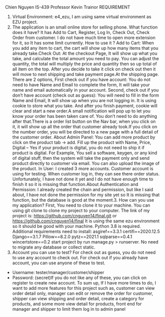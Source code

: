 Chien Nguyen
IS-439
Professor Kevin Trainor
REQUIREMENT
1. Virtual Environment: e4_ezu, I am using same virtual environment as EZU project.
2. The application is an small online store for selling phone.
What function does it have?
It has Add to Cart, Register, Log In, Check Out, Check Order from customer. I do not have much 
time to open more extension for it, so It has some limit currently.
How to use it ?
Add to Cart:
When you add any item to cart, the cart will show up how many items that you already take.Check Out: At the checkout Page, It will show up what you take, and calculate the total amount you need to 
pay. You can adjust the quantity, the total will multiply the price and quantity then so up total of 
all item on the top. After you decide to take it click on check out then it will move to next
shipping and take payment page.At the shipping page. There are 2 options, 
First check out if you have account:
You do not need to have Name and Email to complete the form, It will take your name and email 
automatically in your account.
Second, check out if you don’t have account (check out as guess):
You will need to fill in the form Name and Email, It will show up when you are not logging in.
It is using cookie to store what you take. And after you finish payment, cookie will clear and start 
a new order.A small notification will pop up to let you know your order has been taken care of. You don’t
need to do anything after that.There is a order list button on the Nav bar, when you click on it, it will show up all the order that 
customer already took.If you click on the number order, you will be directed to a new page with a full detail of the 
customer order. 
About Admin Panel:
You can add more product by click on the product tab -> add. Fill up the product with Name, 
Price, Digital – Yes if your product is digital, you do not need to ship it if product is digital. For 
Example, You sell a software, keygen, or any kind of digital stuff, then the system will take the payment only and send product directly to customer via email. You can also upload the image of 
the product.
In User:
I created 3 more accounts.
Customer account is using for testing. When customer log in, they can see there order status. 
Unfortunately, I have not done it yet and I do not have enough time to finish it so it is missing 
that function.About Authentication and Permission:
I already created the chain and permission, but like I said about, I have not done the permission 
for my site yet so It is missing that function, but the database is good at the moment.3. How can you use my application?
First, You need to clone it to your machine. You can using git clone to clone my project to your 
computer.
The link of my project is: 
https://github.com/cnguyen14/final.git or https://github.com/cnguyen14/final
It is using the same ezu environment so it should be good with your machine. Python 3.8 is 
required. Additional requirements need to install:
asgiref==3.3.1
certifi==2020.12.5
Django==3.1.7
Pillow==8.2.0
pytz==2021.1
sqlparse==0.4.1
wincertstore==0.2
start project by run manage.py > runserver. No need to migrate any database or collect static.
4. Account you can use to test?
For check out as guess, you do not need to use any account to check out.
For check out if you already have account, you can use anyone of these to test.
- Username: tester/manager/customer/shipper
- Password: (secret)If you do not like any of these, you can click on register to create new account.
To sum up, If I have more times to do, I want to add more features for this project such as, customer can
view order detail only, manager can edit or remove the order for customer, shipper can view shipping 
and order detail, create a category for products, and some more view detail for products, front end for 
manager and shipper to limit them log in to admin panel